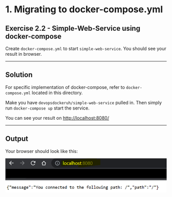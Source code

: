 # 1. Migrating to docker-compose.yml

## Exercise 2.2 - Simple-Web-Service using docker-compose 

Create `docker-compose.yml` to start `simple-web-service`. You should see your result in browser. 

---

## Solution

For specific implementation of docker-compose, refer to `docker-compose.yml` located in this directory. 

Make you have `devopsdockeruh/simple-web-service` pulled in. Then simply run `docker-compose up` start the service.

You can see your result on [http://localhost:8080/](http://localhost:8080/)

---

## Output

Your browser should look like this:

![2.2 - sws with docker-compse](../../img/e2.2.PNG)